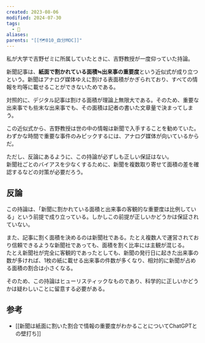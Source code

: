 ```yaml
---
created: 2023-08-06
modified: 2024-07-30
tags:
  - 💭
aliases: 
parents: "[[🗺️010_自分MOC]]"
---
```

私が大学で吉野ゼミに所属していたときに、吉野教授が一度仰っていた持論。

新聞記事は、**紙面で割かれている面積≒出来事の重要度**という近似式が成り立つという。新聞はアナログ媒体ゆえに割ける表面積がかぎられており、すべての情報を均等に載せることができないためである。

対照的に、デジタル記事は割ける面積が理論上無限大である。そのため、重要な出来事でも些末な出来事でも、その面積は記者の書いた文章量で決まってしまう。

この近似式から、吉野教授は世の中の情報は新聞で入手することを勧めていた。わずかな時間で重要な事件のみピックするには、アナログ媒体が向いているからだ。

ただし、反論にあるように、この持論が必ずしも正しい保証はない。  
新聞社ごとのバイアスを少なくするために、新聞を複数取り寄せて面積の差を確認するなどの対策が必要だろう。

## 反論 
この持論は、「新聞に割かれている面積と出来事の客観的な重要度は比例している」という前提で成り立っている。しかしこの前提が正しいかどうかは保証されていない。

また、記事に割く面積を決めるのは新聞社である。たとえ複数人で運営されており信頼できるような新聞社であっても、面積を割く比率には主観が混じる。  
たとえ新聞社が完全に客観的であったとしても、新聞の発行日に起きた出来事の数が多ければ、1枚の紙に載せる出来事の件数が多くなり、相対的に新聞が占める面積の割合は小さくなる。

そのため、この持論はヒューリスティックなものであり、科学的に正しいかどうかは疑わしいことに留意する必要がある。

## 参考
- [[新聞は紙面に割いた割合で情報の重要度がわかることについてChatGPTとの壁打ち]]